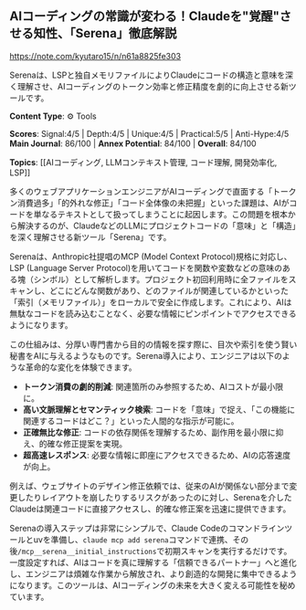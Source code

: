 ## AIコーディングの常識が変わる！Claudeを"覚醒"させる知性、「Serena」徹底解説

https://note.com/kyutaro15/n/n61a8825fe303

Serenaは、LSPと独自メモリファイルによりClaudeにコードの構造と意味を深く理解させ、AIコーディングのトークン効率と修正精度を劇的に向上させる新ツールです。

**Content Type**: ⚙️ Tools

**Scores**: Signal:4/5 | Depth:4/5 | Unique:4/5 | Practical:5/5 | Anti-Hype:4/5
**Main Journal**: 86/100 | **Annex Potential**: 84/100 | **Overall**: 84/100

**Topics**: [[AIコーディング, LLMコンテキスト管理, コード理解, 開発効率化, LSP]]

多くのウェブアプリケーションエンジニアがAIコーディングで直面する「トークン消費過多」「的外れな修正」「コード全体像の未把握」といった課題は、AIがコードを単なるテキストとして扱ってしまうことに起因します。この問題を根本から解決するのが、ClaudeなどのLLMにプロジェクトコードの「意味」と「構造」を深く理解させる新ツール「Serena」です。

Serenaは、Anthropic社提唱のMCP (Model Context Protocol)規格に対応し、LSP (Language Server Protocol)を用いてコードを関数や変数などの意味のある塊（シンボル）として解析します。プロジェクト初回利用時に全ファイルをスキャンし、どこにどんな関数があり、どのファイルが関連しているかといった「索引（メモリファイル）」をローカルで安全に作成します。これにより、AIは無駄なコードを読み込むことなく、必要な情報にピンポイントでアクセスできるようになります。

この仕組みは、分厚い専門書から目的の情報を探す際に、目次や索引を使う賢い秘書をAIに与えるようなものです。Serena導入により、エンジニアは以下のような革命的な変化を体験できます。

*   **トークン消費の劇的削減**: 関連箇所のみ参照するため、AIコストが最小限に。
*   **高い文脈理解とセマンティック検索**: コードを「意味」で捉え、「この機能に関連するコードはどこ？」といった人間的な指示が可能に。
*   **正確無比な修正**: コードの依存関係を理解するため、副作用を最小限に抑え、的確な修正提案を実現。
*   **超高速レスポンス**: 必要な情報に即座にアクセスできるため、AIの応答速度が向上。

例えば、ウェブサイトのデザイン修正依頼では、従来のAIが関係ない部分まで変更したりレイアウトを崩したりするリスクがあったのに対し、Serenaを介したClaudeは関連コードに直接アクセスし、的確な修正案を迅速に提供できます。

Serenaの導入ステップは非常にシンプルで、Claude Codeのコマンドラインツールとuvを準備し、`claude mcp add serena`コマンドで連携、その後`/mcp__serena__initial_instructions`で初期スキャンを実行するだけです。一度設定すれば、AIはコードを真に理解する「信頼できるパートナー」へと進化し、エンジニアは煩雑な作業から解放され、より創造的な開発に集中できるようになります。このツールは、AIコーディングの未来を大きく変える可能性を秘めています。